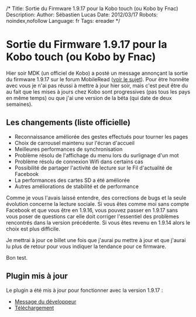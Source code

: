 /*
Title: Sortie du Firmware 1.9.17 pour la Kobo touch (ou Kobo by Fnac)
Description: 
Author: Sébastien Lucas
Date: 2012/03/17
Robots: noindex,nofollow
Language: fr
Tags: ereader
*/
# Sortie du Firmware 1.9.17 pour la Kobo touch (ou Kobo by Fnac)

Hier soir MDK (un officiel de Kobo) a posté un message annonçant la sortie du firmware 1.9.17 sur le forum MobileRead ([voir le sujet](http://www.mobileread.com/forums/showthread.php?t=172355)). Pour être honnête avec vous je n'ai pas réussi à mettre à jour hier soir, mais c'est peut être du au fait que les mises à jours chez Kobo sont progressives (pas tous les pays en même temps) ou que j'ai une version de la béta (qui date de deux semaines).

## Les changements (liste officielle) 

* Reconnaissance améliorée des gestes effectués pour tourner les pages
* Choix de carrousel maintenu sur l'écran d'accueil
* Meilleures performances de synchronisation
* Problème résolu de l'affichage du menu lors du surlignage d'un mot
* Problème résolu de connexion Wifi dans certains cas
* Possibilité de partager l'activité de lecture sur le Fil d'actualité de Facebook
* La performances des cartes SD a été améliorée
* Autres améliorations de stabilité et de performance

Comme je vous l'avais laissé entendre, des corrections de bugs et la seule évolution concerne la lecture sociale. Si vous êtes comme moi sans compte Facebook et que vous être en 1.9.16, vous pouvez passer en 1.9.17 sans vous poser de questions car elle doit corriger l'essentiel des problèmes rencontrés dans la version précédente. Si vous êtes revenu en 1.9.14 alors le choix est plus difficile.

Je mettrai à jour ce billet une fois que j'aurai pu mettre à jour et que j'aurai lu plus de retour pour vous indiquer la tendance pour ce firmware.

Bon test.

## Plugin mis à jour

Le plugin a été mis à jour pour fonctionner avec la version 1.9.17 :

* [Message du développeur](http://www.mobileread.com/forums/showpost.php?p=2007552&postcount=176)
* [Téléchargement](https://github.com/ah-/koboplugins/downloads)


